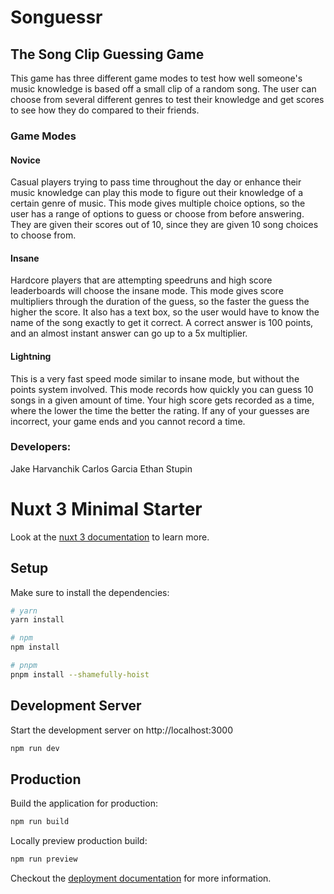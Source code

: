 # Songuessr

## The Song Clip Guessing Game

This game has three different game modes to test how well someone's music knowledge is based off a 
small clip of a random song. The user can choose from several different genres to test their knowledge
and get scores to see how they do compared to their friends. 

### Game Modes

#### Novice

Casual players trying to pass time throughout the day or enhance their music knowledge can play this mode 
to figure out their knowledge of a certain genre of music. This mode gives multiple choice options, so the 
user has a range of options to guess or choose from before answering. They are given their scores out of 10, 
since they are given 10 song choices to choose from. 

#### Insane

Hardcore players that are attempting speedruns and high score leaderboards will choose the insane mode. 
This mode gives score multipliers through the duration of the guess, so the faster the guess the higher the 
score. It also has a text box, so the user would have to know the name of the song exactly to get it correct.
A correct answer is 100 points, and an almost instant answer can go up to a 5x multiplier. 

#### Lightning

This is a very fast speed mode similar to insane mode, but without the points system involved. This mode 
records how quickly you can guess 10 songs in a given amount of time. Your high score gets recorded as a 
time, where the lower the time the better the rating. If any of your guesses are incorrect, your game 
ends and you cannot record a time. 

### Developers:

Jake Harvanchik
Carlos Garcia
Ethan Stupin

# Nuxt 3 Minimal Starter

Look at the [nuxt 3 documentation](https://v3.nuxtjs.org) to learn more.

## Setup

Make sure to install the dependencies:

```bash
# yarn
yarn install

# npm
npm install

# pnpm
pnpm install --shamefully-hoist
```

## Development Server

Start the development server on http://localhost:3000

```bash
npm run dev
```

## Production

Build the application for production:

```bash
npm run build
```

Locally preview production build:

```bash
npm run preview
```

Checkout the [deployment documentation](https://v3.nuxtjs.org/guide/deploy/presets) for more information.
